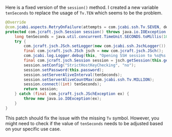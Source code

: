 Here is a fixed version of the `session()` method. I created a new variable `tenSeconds` to replace the usage of `Tv.TEN` which seems to be the problem.

```java
@Override
@com.jcabi.aspects.RetryOnFailure(attempts = com.jcabi.ssh.Tv.SEVEN, delay = 1, unit = java.util.concurrent.TimeUnit.MINUTES, verbose = false, types = java.io.IOException.class)
protected com.jcraft.jsch.Session session() throws java.io.IOException {
    long tenSeconds = java.util.concurrent.TimeUnit.SECONDS.toMillis(10);
    try {
        com.jcraft.jsch.JSch.setLogger(new com.jcabi.ssh.JschLogger());
        final com.jcraft.jsch.JSch jsch = new com.jcraft.jsch.JSch();
        com.jcabi.log.Logger.debug(this, "Opening SSH session to %s@%s:%s (auth with password)...", this.getLogin(), this.getAddr(), this.getPort());
        final com.jcraft.jsch.Session session = jsch.getSession(this.getLogin(), this.getAddr(), this.getPort());
        session.setConfig("StrictHostKeyChecking", "no");
        session.setPassword(this.password);
        session.setServerAliveInterval(tenSeconds);
        session.setServerAliveCountMax(com.jcabi.ssh.Tv.MILLION);
        session.connect((int) tenSeconds);
        return session;
    } catch (final com.jcraft.jsch.JSchException ex) {
        throw new java.io.IOException(ex);
    }
}
```

This patch should fix the issue with the missing `Tv` symbol. However, you might need to check if the value of `tenSeconds` needs to be adjusted based on your specific use case.